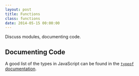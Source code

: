 ```yaml
---
layout: post
title: Functions
class: functions
date: 2014-05-15 00:00:00
---
```


Discuss modules, documenting code.

## Documenting Code

A good list of the types in JavaScript can be found in the
[`typeof` documentation][js-typeof].


[js-typeof]: https://developer.mozilla.org/en-US/docs/Web/JavaScript/Reference/Operators/typeof
